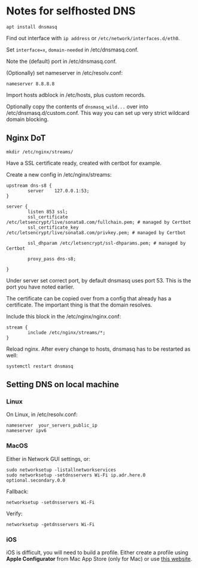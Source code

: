 # Notes for selfhosted DNS

`apt install dnsmasq`

Find out interface with `ip address` or `/etc/network/interfaces.d/eth0`.

Set `interface=x`, `domain-needed` in /etc/dnsmasq.conf.

Note the (default) port in /etc/dnsmasq.conf.

(Optionally) set nameserver in /etc/resolv.conf:

```
nameserver 8.8.8.8
```

Import hosts adblock in /etc/hosts, plus custom records.

Optionally copy the contents of `dnsmasq_wild...` over into /etc/dnsmasq.d/custom.conf.
This way you can set up very strict wildcard domain blocking.

## Nginx DoT

`mkdir /etc/nginx/streams/`

Have a SSL certificate ready, created with certbot for example.

Create a new config in /etc/nginx/streams:

```
upstream dns-s8 {
        server    127.0.0.1:53;
}

server {
        listen 853 ssl;
        ssl_certificate /etc/letsencrypt/live/sonata8.com/fullchain.pem; # managed by Certbot
        ssl_certificate_key /etc/letsencrypt/live/sonata8.com/privkey.pem; # managed by Certbot

        ssl_dhparam /etc/letsencrypt/ssl-dhparams.pem; # managed by Certbot

        proxy_pass dns-s8;

}
```

Under server set correct port, by default dnsmasq uses port 53.
This is the port you have noted earlier.

The certificate can be copied over from a config that already has a certificate.
The important thing is that the domain resolves.

Include this block in the /etc/nginx/nginx.conf:

```
stream {
        include /etc/nginx/streams/*;
}
```

Reload nginx.
After every change to hosts, dnsmasq has to be restarted as well:

```
systemctl restart dnsmasq
```

## Setting DNS on local machine

### Linux

On Linux, in /etc/resolv.conf:

```
nameserver  your_servers_public_ip
nameserver ipv6
```

### MacOS

Either in Network GUI settings, or:

```
sudo networksetup -listallnetworkservices
sudo networksetup -setdnsservers Wi-Fi ip.adr.here.0 optional.secondary.0.0
```

Fallback:

```
networksetup -setdnsservers Wi-Fi
```

Verify:

```
networksetup -getdnsservers Wi-Fi
```

### iOS

iOS is difficult, you will need to build a profile. 
Either create a profile using **Apple Configurator** from Mac App Store (only for Mac) or use [this website](https://dns.notjakob.com/tool.html).
